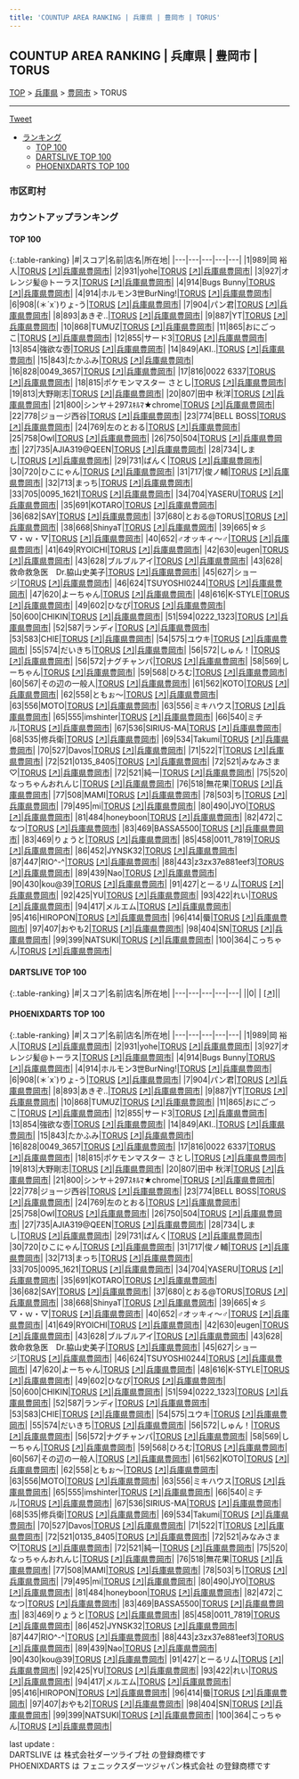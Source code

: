 ```yaml
---
title: 'COUNTUP AREA RANKING | 兵庫県 | 豊岡市 | TORUS'
---
```

## COUNTUP AREA RANKING | 兵庫県 | 豊岡市 | TORUS

[TOP](/darts/rank/) > [兵庫県](/darts/rank/兵庫県/) > [豊岡市](/darts/rank/兵庫県/豊岡市/) > TORUS

___

<a href="https://twitter.com/share?ref_src=twsrc%5Etfw" data-text="COUNTUP AREA RANKING | 兵庫県豊岡市TORUS" class="twitter-share-button" data-hashtags="DARTSLIVE,PHOENIXDARTS,darts,ダーツ" data-show-count="false">Tweet</a>

* [ランキング](#カウントアップランキング)
    * [TOP 100](#top-100)
    * [DARTSLIVE TOP 100](#dartslive-top-100)
    * [PHOENIXDARTS TOP 100](#phoenixdarts-top-100)

### 市区町村

<ul>

</ul>

### カウントアップランキング

#### TOP 100



{:.table-ranking}
|#|スコア|名前|店名|所在地|
|---|---|---|---|---|
|1|989|<span class="rank-name-pd"><span class="pro-icon-pd"></span>岡 裕人</span>|<a href="/darts/rank/shops/79213.html">TORUS</a> <a href="https://vs.phoenixdarts.com/jp/shop/shopDetailInfo/s_79213?s_seq=79213">[↗]</a>|<a href="/darts/rank/兵庫県/豊岡市">兵庫県豊岡市</a>|
|2|931|<span class="rank-name-pd">yohe</span>|<a href="/darts/rank/shops/79213.html">TORUS</a> <a href="https://vs.phoenixdarts.com/jp/shop/shopDetailInfo/s_79213?s_seq=79213">[↗]</a>|<a href="/darts/rank/兵庫県/豊岡市">兵庫県豊岡市</a>|
|3|927|<span class="rank-name-pd">オレンジ髪@トーラス</span>|<a href="/darts/rank/shops/79213.html">TORUS</a> <a href="https://vs.phoenixdarts.com/jp/shop/shopDetailInfo/s_79213?s_seq=79213">[↗]</a>|<a href="/darts/rank/兵庫県/豊岡市">兵庫県豊岡市</a>|
|4|914|<span class="rank-name-pd">Bugs Bunny</span>|<a href="/darts/rank/shops/79213.html">TORUS</a> <a href="https://vs.phoenixdarts.com/jp/shop/shopDetailInfo/s_79213?s_seq=79213">[↗]</a>|<a href="/darts/rank/兵庫県/豊岡市">兵庫県豊岡市</a>|
|4|914|<span class="rank-name-pd">ホルモン3世BurNing!</span>|<a href="/darts/rank/shops/79213.html">TORUS</a> <a href="https://vs.phoenixdarts.com/jp/shop/shopDetailInfo/s_79213?s_seq=79213">[↗]</a>|<a href="/darts/rank/兵庫県/豊岡市">兵庫県豊岡市</a>|
|6|908|<span class="rank-name-pd">(＊´x`)りょ-う</span>|<a href="/darts/rank/shops/79213.html">TORUS</a> <a href="https://vs.phoenixdarts.com/jp/shop/shopDetailInfo/s_79213?s_seq=79213">[↗]</a>|<a href="/darts/rank/兵庫県/豊岡市">兵庫県豊岡市</a>|
|7|904|<span class="rank-name-pd">パン君</span>|<a href="/darts/rank/shops/79213.html">TORUS</a> <a href="https://vs.phoenixdarts.com/jp/shop/shopDetailInfo/s_79213?s_seq=79213">[↗]</a>|<a href="/darts/rank/兵庫県/豊岡市">兵庫県豊岡市</a>|
|8|893|<span class="rank-name-pd">あきぞ..</span>|<a href="/darts/rank/shops/79213.html">TORUS</a> <a href="https://vs.phoenixdarts.com/jp/shop/shopDetailInfo/s_79213?s_seq=79213">[↗]</a>|<a href="/darts/rank/兵庫県/豊岡市">兵庫県豊岡市</a>|
|9|887|<span class="rank-name-pd">YT</span>|<a href="/darts/rank/shops/79213.html">TORUS</a> <a href="https://vs.phoenixdarts.com/jp/shop/shopDetailInfo/s_79213?s_seq=79213">[↗]</a>|<a href="/darts/rank/兵庫県/豊岡市">兵庫県豊岡市</a>|
|10|868|<span class="rank-name-pd">TUMUZ</span>|<a href="/darts/rank/shops/79213.html">TORUS</a> <a href="https://vs.phoenixdarts.com/jp/shop/shopDetailInfo/s_79213?s_seq=79213">[↗]</a>|<a href="/darts/rank/兵庫県/豊岡市">兵庫県豊岡市</a>|
|11|865|<span class="rank-name-pd">おにごっこ</span>|<a href="/darts/rank/shops/79213.html">TORUS</a> <a href="https://vs.phoenixdarts.com/jp/shop/shopDetailInfo/s_79213?s_seq=79213">[↗]</a>|<a href="/darts/rank/兵庫県/豊岡市">兵庫県豊岡市</a>|
|12|855|<span class="rank-name-pd">サード3</span>|<a href="/darts/rank/shops/79213.html">TORUS</a> <a href="https://vs.phoenixdarts.com/jp/shop/shopDetailInfo/s_79213?s_seq=79213">[↗]</a>|<a href="/darts/rank/兵庫県/豊岡市">兵庫県豊岡市</a>|
|13|854|<span class="rank-name-pd">強欲な壺</span>|<a href="/darts/rank/shops/79213.html">TORUS</a> <a href="https://vs.phoenixdarts.com/jp/shop/shopDetailInfo/s_79213?s_seq=79213">[↗]</a>|<a href="/darts/rank/兵庫県/豊岡市">兵庫県豊岡市</a>|
|14|849|<span class="rank-name-pd">AKI..</span>|<a href="/darts/rank/shops/79213.html">TORUS</a> <a href="https://vs.phoenixdarts.com/jp/shop/shopDetailInfo/s_79213?s_seq=79213">[↗]</a>|<a href="/darts/rank/兵庫県/豊岡市">兵庫県豊岡市</a>|
|15|843|<span class="rank-name-pd">たかふみ</span>|<a href="/darts/rank/shops/79213.html">TORUS</a> <a href="https://vs.phoenixdarts.com/jp/shop/shopDetailInfo/s_79213?s_seq=79213">[↗]</a>|<a href="/darts/rank/兵庫県/豊岡市">兵庫県豊岡市</a>|
|16|828|<span class="rank-name-pd">0049_3657</span>|<a href="/darts/rank/shops/79213.html">TORUS</a> <a href="https://vs.phoenixdarts.com/jp/shop/shopDetailInfo/s_79213?s_seq=79213">[↗]</a>|<a href="/darts/rank/兵庫県/豊岡市">兵庫県豊岡市</a>|
|17|816|<span class="rank-name-pd">0022 6337</span>|<a href="/darts/rank/shops/79213.html">TORUS</a> <a href="https://vs.phoenixdarts.com/jp/shop/shopDetailInfo/s_79213?s_seq=79213">[↗]</a>|<a href="/darts/rank/兵庫県/豊岡市">兵庫県豊岡市</a>|
|18|815|<span class="rank-name-pd">ポケモンマスター さとし</span>|<a href="/darts/rank/shops/79213.html">TORUS</a> <a href="https://vs.phoenixdarts.com/jp/shop/shopDetailInfo/s_79213?s_seq=79213">[↗]</a>|<a href="/darts/rank/兵庫県/豊岡市">兵庫県豊岡市</a>|
|19|813|<span class="rank-name-pd">大野剛志</span>|<a href="/darts/rank/shops/79213.html">TORUS</a> <a href="https://vs.phoenixdarts.com/jp/shop/shopDetailInfo/s_79213?s_seq=79213">[↗]</a>|<a href="/darts/rank/兵庫県/豊岡市">兵庫県豊岡市</a>|
|20|807|<span class="rank-name-pd"><span class="pro-icon-pd"></span>田中 秋洋</span>|<a href="/darts/rank/shops/79213.html">TORUS</a> <a href="https://vs.phoenixdarts.com/jp/shop/shopDetailInfo/s_79213?s_seq=79213">[↗]</a>|<a href="/darts/rank/兵庫県/豊岡市">兵庫県豊岡市</a>|
|21|800|<span class="rank-name-pd">シンヤ＋297ｽｷﾙﾏ★chrome</span>|<a href="/darts/rank/shops/79213.html">TORUS</a> <a href="https://vs.phoenixdarts.com/jp/shop/shopDetailInfo/s_79213?s_seq=79213">[↗]</a>|<a href="/darts/rank/兵庫県/豊岡市">兵庫県豊岡市</a>|
|22|778|<span class="rank-name-pd">ジョージ西谷</span>|<a href="/darts/rank/shops/79213.html">TORUS</a> <a href="https://vs.phoenixdarts.com/jp/shop/shopDetailInfo/s_79213?s_seq=79213">[↗]</a>|<a href="/darts/rank/兵庫県/豊岡市">兵庫県豊岡市</a>|
|23|774|<span class="rank-name-pd">BELL BOSS</span>|<a href="/darts/rank/shops/79213.html">TORUS</a> <a href="https://vs.phoenixdarts.com/jp/shop/shopDetailInfo/s_79213?s_seq=79213">[↗]</a>|<a href="/darts/rank/兵庫県/豊岡市">兵庫県豊岡市</a>|
|24|769|<span class="rank-name-pd">左のとおる</span>|<a href="/darts/rank/shops/79213.html">TORUS</a> <a href="https://vs.phoenixdarts.com/jp/shop/shopDetailInfo/s_79213?s_seq=79213">[↗]</a>|<a href="/darts/rank/兵庫県/豊岡市">兵庫県豊岡市</a>|
|25|758|<span class="rank-name-pd">Owl</span>|<a href="/darts/rank/shops/79213.html">TORUS</a> <a href="https://vs.phoenixdarts.com/jp/shop/shopDetailInfo/s_79213?s_seq=79213">[↗]</a>|<a href="/darts/rank/兵庫県/豊岡市">兵庫県豊岡市</a>|
|26|750|<span class="rank-name-pd">504</span>|<a href="/darts/rank/shops/79213.html">TORUS</a> <a href="https://vs.phoenixdarts.com/jp/shop/shopDetailInfo/s_79213?s_seq=79213">[↗]</a>|<a href="/darts/rank/兵庫県/豊岡市">兵庫県豊岡市</a>|
|27|735|<span class="rank-name-pd">AJIA319@QEEN</span>|<a href="/darts/rank/shops/79213.html">TORUS</a> <a href="https://vs.phoenixdarts.com/jp/shop/shopDetailInfo/s_79213?s_seq=79213">[↗]</a>|<a href="/darts/rank/兵庫県/豊岡市">兵庫県豊岡市</a>|
|28|734|<span class="rank-name-pd">しまし</span>|<a href="/darts/rank/shops/79213.html">TORUS</a> <a href="https://vs.phoenixdarts.com/jp/shop/shopDetailInfo/s_79213?s_seq=79213">[↗]</a>|<a href="/darts/rank/兵庫県/豊岡市">兵庫県豊岡市</a>|
|29|731|<span class="rank-name-pd">ばんく</span>|<a href="/darts/rank/shops/79213.html">TORUS</a> <a href="https://vs.phoenixdarts.com/jp/shop/shopDetailInfo/s_79213?s_seq=79213">[↗]</a>|<a href="/darts/rank/兵庫県/豊岡市">兵庫県豊岡市</a>|
|30|720|<span class="rank-name-pd">ひこにゃん</span>|<a href="/darts/rank/shops/79213.html">TORUS</a> <a href="https://vs.phoenixdarts.com/jp/shop/shopDetailInfo/s_79213?s_seq=79213">[↗]</a>|<a href="/darts/rank/兵庫県/豊岡市">兵庫県豊岡市</a>|
|31|717|<span class="rank-name-pd">俊ノ輔</span>|<a href="/darts/rank/shops/79213.html">TORUS</a> <a href="https://vs.phoenixdarts.com/jp/shop/shopDetailInfo/s_79213?s_seq=79213">[↗]</a>|<a href="/darts/rank/兵庫県/豊岡市">兵庫県豊岡市</a>|
|32|713|<span class="rank-name-pd">まっち</span>|<a href="/darts/rank/shops/79213.html">TORUS</a> <a href="https://vs.phoenixdarts.com/jp/shop/shopDetailInfo/s_79213?s_seq=79213">[↗]</a>|<a href="/darts/rank/兵庫県/豊岡市">兵庫県豊岡市</a>|
|33|705|<span class="rank-name-pd">0095_1621</span>|<a href="/darts/rank/shops/79213.html">TORUS</a> <a href="https://vs.phoenixdarts.com/jp/shop/shopDetailInfo/s_79213?s_seq=79213">[↗]</a>|<a href="/darts/rank/兵庫県/豊岡市">兵庫県豊岡市</a>|
|34|704|<span class="rank-name-pd">YASERU</span>|<a href="/darts/rank/shops/79213.html">TORUS</a> <a href="https://vs.phoenixdarts.com/jp/shop/shopDetailInfo/s_79213?s_seq=79213">[↗]</a>|<a href="/darts/rank/兵庫県/豊岡市">兵庫県豊岡市</a>|
|35|691|<span class="rank-name-pd">KOTARO</span>|<a href="/darts/rank/shops/79213.html">TORUS</a> <a href="https://vs.phoenixdarts.com/jp/shop/shopDetailInfo/s_79213?s_seq=79213">[↗]</a>|<a href="/darts/rank/兵庫県/豊岡市">兵庫県豊岡市</a>|
|36|682|<span class="rank-name-pd">SAY</span>|<a href="/darts/rank/shops/79213.html">TORUS</a> <a href="https://vs.phoenixdarts.com/jp/shop/shopDetailInfo/s_79213?s_seq=79213">[↗]</a>|<a href="/darts/rank/兵庫県/豊岡市">兵庫県豊岡市</a>|
|37|680|<span class="rank-name-pd">とおる@TORUS</span>|<a href="/darts/rank/shops/79213.html">TORUS</a> <a href="https://vs.phoenixdarts.com/jp/shop/shopDetailInfo/s_79213?s_seq=79213">[↗]</a>|<a href="/darts/rank/兵庫県/豊岡市">兵庫県豊岡市</a>|
|38|668|<span class="rank-name-pd">ShinyaT</span>|<a href="/darts/rank/shops/79213.html">TORUS</a> <a href="https://vs.phoenixdarts.com/jp/shop/shopDetailInfo/s_79213?s_seq=79213">[↗]</a>|<a href="/darts/rank/兵庫県/豊岡市">兵庫県豊岡市</a>|
|39|665|<span class="rank-name-pd">☆彡　▽・ｗ・▽</span>|<a href="/darts/rank/shops/79213.html">TORUS</a> <a href="https://vs.phoenixdarts.com/jp/shop/shopDetailInfo/s_79213?s_seq=79213">[↗]</a>|<a href="/darts/rank/兵庫県/豊岡市">兵庫県豊岡市</a>|
|40|652|<span class="rank-name-pd">♂オッキィ～♂</span>|<a href="/darts/rank/shops/79213.html">TORUS</a> <a href="https://vs.phoenixdarts.com/jp/shop/shopDetailInfo/s_79213?s_seq=79213">[↗]</a>|<a href="/darts/rank/兵庫県/豊岡市">兵庫県豊岡市</a>|
|41|649|<span class="rank-name-pd">RYOICHI</span>|<a href="/darts/rank/shops/79213.html">TORUS</a> <a href="https://vs.phoenixdarts.com/jp/shop/shopDetailInfo/s_79213?s_seq=79213">[↗]</a>|<a href="/darts/rank/兵庫県/豊岡市">兵庫県豊岡市</a>|
|42|630|<span class="rank-name-pd">eugen</span>|<a href="/darts/rank/shops/79213.html">TORUS</a> <a href="https://vs.phoenixdarts.com/jp/shop/shopDetailInfo/s_79213?s_seq=79213">[↗]</a>|<a href="/darts/rank/兵庫県/豊岡市">兵庫県豊岡市</a>|
|43|628|<span class="rank-name-pd">ブルブルアイ</span>|<a href="/darts/rank/shops/79213.html">TORUS</a> <a href="https://vs.phoenixdarts.com/jp/shop/shopDetailInfo/s_79213?s_seq=79213">[↗]</a>|<a href="/darts/rank/兵庫県/豊岡市">兵庫県豊岡市</a>|
|43|628|<span class="rank-name-pd">救命救急医　Dr.脇山史美子</span>|<a href="/darts/rank/shops/79213.html">TORUS</a> <a href="https://vs.phoenixdarts.com/jp/shop/shopDetailInfo/s_79213?s_seq=79213">[↗]</a>|<a href="/darts/rank/兵庫県/豊岡市">兵庫県豊岡市</a>|
|45|627|<span class="rank-name-pd">ショージ</span>|<a href="/darts/rank/shops/79213.html">TORUS</a> <a href="https://vs.phoenixdarts.com/jp/shop/shopDetailInfo/s_79213?s_seq=79213">[↗]</a>|<a href="/darts/rank/兵庫県/豊岡市">兵庫県豊岡市</a>|
|46|624|<span class="rank-name-pd">TSUYOSHI0244</span>|<a href="/darts/rank/shops/79213.html">TORUS</a> <a href="https://vs.phoenixdarts.com/jp/shop/shopDetailInfo/s_79213?s_seq=79213">[↗]</a>|<a href="/darts/rank/兵庫県/豊岡市">兵庫県豊岡市</a>|
|47|620|<span class="rank-name-pd">よーちゃん</span>|<a href="/darts/rank/shops/79213.html">TORUS</a> <a href="https://vs.phoenixdarts.com/jp/shop/shopDetailInfo/s_79213?s_seq=79213">[↗]</a>|<a href="/darts/rank/兵庫県/豊岡市">兵庫県豊岡市</a>|
|48|616|<span class="rank-name-pd">K-STYLE</span>|<a href="/darts/rank/shops/79213.html">TORUS</a> <a href="https://vs.phoenixdarts.com/jp/shop/shopDetailInfo/s_79213?s_seq=79213">[↗]</a>|<a href="/darts/rank/兵庫県/豊岡市">兵庫県豊岡市</a>|
|49|602|<span class="rank-name-pd">ひなぴ</span>|<a href="/darts/rank/shops/79213.html">TORUS</a> <a href="https://vs.phoenixdarts.com/jp/shop/shopDetailInfo/s_79213?s_seq=79213">[↗]</a>|<a href="/darts/rank/兵庫県/豊岡市">兵庫県豊岡市</a>|
|50|600|<span class="rank-name-pd">CHIKIN</span>|<a href="/darts/rank/shops/79213.html">TORUS</a> <a href="https://vs.phoenixdarts.com/jp/shop/shopDetailInfo/s_79213?s_seq=79213">[↗]</a>|<a href="/darts/rank/兵庫県/豊岡市">兵庫県豊岡市</a>|
|51|594|<span class="rank-name-pd">0222_1323</span>|<a href="/darts/rank/shops/79213.html">TORUS</a> <a href="https://vs.phoenixdarts.com/jp/shop/shopDetailInfo/s_79213?s_seq=79213">[↗]</a>|<a href="/darts/rank/兵庫県/豊岡市">兵庫県豊岡市</a>|
|52|587|<span class="rank-name-pd">ランディ</span>|<a href="/darts/rank/shops/79213.html">TORUS</a> <a href="https://vs.phoenixdarts.com/jp/shop/shopDetailInfo/s_79213?s_seq=79213">[↗]</a>|<a href="/darts/rank/兵庫県/豊岡市">兵庫県豊岡市</a>|
|53|583|<span class="rank-name-pd">CHIE</span>|<a href="/darts/rank/shops/79213.html">TORUS</a> <a href="https://vs.phoenixdarts.com/jp/shop/shopDetailInfo/s_79213?s_seq=79213">[↗]</a>|<a href="/darts/rank/兵庫県/豊岡市">兵庫県豊岡市</a>|
|54|575|<span class="rank-name-pd">ユウキ</span>|<a href="/darts/rank/shops/79213.html">TORUS</a> <a href="https://vs.phoenixdarts.com/jp/shop/shopDetailInfo/s_79213?s_seq=79213">[↗]</a>|<a href="/darts/rank/兵庫県/豊岡市">兵庫県豊岡市</a>|
|55|574|<span class="rank-name-pd">だいきち</span>|<a href="/darts/rank/shops/79213.html">TORUS</a> <a href="https://vs.phoenixdarts.com/jp/shop/shopDetailInfo/s_79213?s_seq=79213">[↗]</a>|<a href="/darts/rank/兵庫県/豊岡市">兵庫県豊岡市</a>|
|56|572|<span class="rank-name-pd">しゅん！</span>|<a href="/darts/rank/shops/79213.html">TORUS</a> <a href="https://vs.phoenixdarts.com/jp/shop/shopDetailInfo/s_79213?s_seq=79213">[↗]</a>|<a href="/darts/rank/兵庫県/豊岡市">兵庫県豊岡市</a>|
|56|572|<span class="rank-name-pd">ナグチャンパ</span>|<a href="/darts/rank/shops/79213.html">TORUS</a> <a href="https://vs.phoenixdarts.com/jp/shop/shopDetailInfo/s_79213?s_seq=79213">[↗]</a>|<a href="/darts/rank/兵庫県/豊岡市">兵庫県豊岡市</a>|
|58|569|<span class="rank-name-pd">しーちゃん</span>|<a href="/darts/rank/shops/79213.html">TORUS</a> <a href="https://vs.phoenixdarts.com/jp/shop/shopDetailInfo/s_79213?s_seq=79213">[↗]</a>|<a href="/darts/rank/兵庫県/豊岡市">兵庫県豊岡市</a>|
|59|568|<span class="rank-name-pd">ひろむ</span>|<a href="/darts/rank/shops/79213.html">TORUS</a> <a href="https://vs.phoenixdarts.com/jp/shop/shopDetailInfo/s_79213?s_seq=79213">[↗]</a>|<a href="/darts/rank/兵庫県/豊岡市">兵庫県豊岡市</a>|
|60|567|<span class="rank-name-pd">その辺の一般人</span>|<a href="/darts/rank/shops/79213.html">TORUS</a> <a href="https://vs.phoenixdarts.com/jp/shop/shopDetailInfo/s_79213?s_seq=79213">[↗]</a>|<a href="/darts/rank/兵庫県/豊岡市">兵庫県豊岡市</a>|
|61|562|<span class="rank-name-pd">KOTO</span>|<a href="/darts/rank/shops/79213.html">TORUS</a> <a href="https://vs.phoenixdarts.com/jp/shop/shopDetailInfo/s_79213?s_seq=79213">[↗]</a>|<a href="/darts/rank/兵庫県/豊岡市">兵庫県豊岡市</a>|
|62|558|<span class="rank-name-pd">ともぉ～</span>|<a href="/darts/rank/shops/79213.html">TORUS</a> <a href="https://vs.phoenixdarts.com/jp/shop/shopDetailInfo/s_79213?s_seq=79213">[↗]</a>|<a href="/darts/rank/兵庫県/豊岡市">兵庫県豊岡市</a>|
|63|556|<span class="rank-name-pd">MOTO</span>|<a href="/darts/rank/shops/79213.html">TORUS</a> <a href="https://vs.phoenixdarts.com/jp/shop/shopDetailInfo/s_79213?s_seq=79213">[↗]</a>|<a href="/darts/rank/兵庫県/豊岡市">兵庫県豊岡市</a>|
|63|556|<span class="rank-name-pd">ミキハウス</span>|<a href="/darts/rank/shops/79213.html">TORUS</a> <a href="https://vs.phoenixdarts.com/jp/shop/shopDetailInfo/s_79213?s_seq=79213">[↗]</a>|<a href="/darts/rank/兵庫県/豊岡市">兵庫県豊岡市</a>|
|65|555|<span class="rank-name-pd">imshinter</span>|<a href="/darts/rank/shops/79213.html">TORUS</a> <a href="https://vs.phoenixdarts.com/jp/shop/shopDetailInfo/s_79213?s_seq=79213">[↗]</a>|<a href="/darts/rank/兵庫県/豊岡市">兵庫県豊岡市</a>|
|66|540|<span class="rank-name-pd">ミチル</span>|<a href="/darts/rank/shops/79213.html">TORUS</a> <a href="https://vs.phoenixdarts.com/jp/shop/shopDetailInfo/s_79213?s_seq=79213">[↗]</a>|<a href="/darts/rank/兵庫県/豊岡市">兵庫県豊岡市</a>|
|67|536|<span class="rank-name-pd">SIRIUS-MA</span>|<a href="/darts/rank/shops/79213.html">TORUS</a> <a href="https://vs.phoenixdarts.com/jp/shop/shopDetailInfo/s_79213?s_seq=79213">[↗]</a>|<a href="/darts/rank/兵庫県/豊岡市">兵庫県豊岡市</a>|
|68|535|<span class="rank-name-pd">修兵衛</span>|<a href="/darts/rank/shops/79213.html">TORUS</a> <a href="https://vs.phoenixdarts.com/jp/shop/shopDetailInfo/s_79213?s_seq=79213">[↗]</a>|<a href="/darts/rank/兵庫県/豊岡市">兵庫県豊岡市</a>|
|69|534|<span class="rank-name-pd">Takumi</span>|<a href="/darts/rank/shops/79213.html">TORUS</a> <a href="https://vs.phoenixdarts.com/jp/shop/shopDetailInfo/s_79213?s_seq=79213">[↗]</a>|<a href="/darts/rank/兵庫県/豊岡市">兵庫県豊岡市</a>|
|70|527|<span class="rank-name-pd">Davos</span>|<a href="/darts/rank/shops/79213.html">TORUS</a> <a href="https://vs.phoenixdarts.com/jp/shop/shopDetailInfo/s_79213?s_seq=79213">[↗]</a>|<a href="/darts/rank/兵庫県/豊岡市">兵庫県豊岡市</a>|
|71|522|<span class="rank-name-pd">T</span>|<a href="/darts/rank/shops/79213.html">TORUS</a> <a href="https://vs.phoenixdarts.com/jp/shop/shopDetailInfo/s_79213?s_seq=79213">[↗]</a>|<a href="/darts/rank/兵庫県/豊岡市">兵庫県豊岡市</a>|
|72|521|<span class="rank-name-pd">0135_8405</span>|<a href="/darts/rank/shops/79213.html">TORUS</a> <a href="https://vs.phoenixdarts.com/jp/shop/shopDetailInfo/s_79213?s_seq=79213">[↗]</a>|<a href="/darts/rank/兵庫県/豊岡市">兵庫県豊岡市</a>|
|72|521|<span class="rank-name-pd">みなみさま♡</span>|<a href="/darts/rank/shops/79213.html">TORUS</a> <a href="https://vs.phoenixdarts.com/jp/shop/shopDetailInfo/s_79213?s_seq=79213">[↗]</a>|<a href="/darts/rank/兵庫県/豊岡市">兵庫県豊岡市</a>|
|72|521|<span class="rank-name-pd">純一</span>|<a href="/darts/rank/shops/79213.html">TORUS</a> <a href="https://vs.phoenixdarts.com/jp/shop/shopDetailInfo/s_79213?s_seq=79213">[↗]</a>|<a href="/darts/rank/兵庫県/豊岡市">兵庫県豊岡市</a>|
|75|520|<span class="rank-name-pd">なっちゃんおれんじ</span>|<a href="/darts/rank/shops/79213.html">TORUS</a> <a href="https://vs.phoenixdarts.com/jp/shop/shopDetailInfo/s_79213?s_seq=79213">[↗]</a>|<a href="/darts/rank/兵庫県/豊岡市">兵庫県豊岡市</a>|
|76|518|<span class="rank-name-pd">無花果</span>|<a href="/darts/rank/shops/79213.html">TORUS</a> <a href="https://vs.phoenixdarts.com/jp/shop/shopDetailInfo/s_79213?s_seq=79213">[↗]</a>|<a href="/darts/rank/兵庫県/豊岡市">兵庫県豊岡市</a>|
|77|508|<span class="rank-name-pd">MAMI</span>|<a href="/darts/rank/shops/79213.html">TORUS</a> <a href="https://vs.phoenixdarts.com/jp/shop/shopDetailInfo/s_79213?s_seq=79213">[↗]</a>|<a href="/darts/rank/兵庫県/豊岡市">兵庫県豊岡市</a>|
|78|503|<span class="rank-name-pd">ち</span>|<a href="/darts/rank/shops/79213.html">TORUS</a> <a href="https://vs.phoenixdarts.com/jp/shop/shopDetailInfo/s_79213?s_seq=79213">[↗]</a>|<a href="/darts/rank/兵庫県/豊岡市">兵庫県豊岡市</a>|
|79|495|<span class="rank-name-pd">mi</span>|<a href="/darts/rank/shops/79213.html">TORUS</a> <a href="https://vs.phoenixdarts.com/jp/shop/shopDetailInfo/s_79213?s_seq=79213">[↗]</a>|<a href="/darts/rank/兵庫県/豊岡市">兵庫県豊岡市</a>|
|80|490|<span class="rank-name-pd">JYO</span>|<a href="/darts/rank/shops/79213.html">TORUS</a> <a href="https://vs.phoenixdarts.com/jp/shop/shopDetailInfo/s_79213?s_seq=79213">[↗]</a>|<a href="/darts/rank/兵庫県/豊岡市">兵庫県豊岡市</a>|
|81|484|<span class="rank-name-pd">honeyboon</span>|<a href="/darts/rank/shops/79213.html">TORUS</a> <a href="https://vs.phoenixdarts.com/jp/shop/shopDetailInfo/s_79213?s_seq=79213">[↗]</a>|<a href="/darts/rank/兵庫県/豊岡市">兵庫県豊岡市</a>|
|82|472|<span class="rank-name-pd">こなつ</span>|<a href="/darts/rank/shops/79213.html">TORUS</a> <a href="https://vs.phoenixdarts.com/jp/shop/shopDetailInfo/s_79213?s_seq=79213">[↗]</a>|<a href="/darts/rank/兵庫県/豊岡市">兵庫県豊岡市</a>|
|83|469|<span class="rank-name-pd">BASSA5500</span>|<a href="/darts/rank/shops/79213.html">TORUS</a> <a href="https://vs.phoenixdarts.com/jp/shop/shopDetailInfo/s_79213?s_seq=79213">[↗]</a>|<a href="/darts/rank/兵庫県/豊岡市">兵庫県豊岡市</a>|
|83|469|<span class="rank-name-pd">りょうと</span>|<a href="/darts/rank/shops/79213.html">TORUS</a> <a href="https://vs.phoenixdarts.com/jp/shop/shopDetailInfo/s_79213?s_seq=79213">[↗]</a>|<a href="/darts/rank/兵庫県/豊岡市">兵庫県豊岡市</a>|
|85|458|<span class="rank-name-pd">0011_7819</span>|<a href="/darts/rank/shops/79213.html">TORUS</a> <a href="https://vs.phoenixdarts.com/jp/shop/shopDetailInfo/s_79213?s_seq=79213">[↗]</a>|<a href="/darts/rank/兵庫県/豊岡市">兵庫県豊岡市</a>|
|86|452|<span class="rank-name-pd">JYNSK32</span>|<a href="/darts/rank/shops/79213.html">TORUS</a> <a href="https://vs.phoenixdarts.com/jp/shop/shopDetailInfo/s_79213?s_seq=79213">[↗]</a>|<a href="/darts/rank/兵庫県/豊岡市">兵庫県豊岡市</a>|
|87|447|<span class="rank-name-pd">RIO^-^</span>|<a href="/darts/rank/shops/79213.html">TORUS</a> <a href="https://vs.phoenixdarts.com/jp/shop/shopDetailInfo/s_79213?s_seq=79213">[↗]</a>|<a href="/darts/rank/兵庫県/豊岡市">兵庫県豊岡市</a>|
|88|443|<span class="rank-name-pd">z3zx37e881eef3</span>|<a href="/darts/rank/shops/79213.html">TORUS</a> <a href="https://vs.phoenixdarts.com/jp/shop/shopDetailInfo/s_79213?s_seq=79213">[↗]</a>|<a href="/darts/rank/兵庫県/豊岡市">兵庫県豊岡市</a>|
|89|439|<span class="rank-name-pd">Nao</span>|<a href="/darts/rank/shops/79213.html">TORUS</a> <a href="https://vs.phoenixdarts.com/jp/shop/shopDetailInfo/s_79213?s_seq=79213">[↗]</a>|<a href="/darts/rank/兵庫県/豊岡市">兵庫県豊岡市</a>|
|90|430|<span class="rank-name-pd">kou@39</span>|<a href="/darts/rank/shops/79213.html">TORUS</a> <a href="https://vs.phoenixdarts.com/jp/shop/shopDetailInfo/s_79213?s_seq=79213">[↗]</a>|<a href="/darts/rank/兵庫県/豊岡市">兵庫県豊岡市</a>|
|91|427|<span class="rank-name-pd">とーるリム</span>|<a href="/darts/rank/shops/79213.html">TORUS</a> <a href="https://vs.phoenixdarts.com/jp/shop/shopDetailInfo/s_79213?s_seq=79213">[↗]</a>|<a href="/darts/rank/兵庫県/豊岡市">兵庫県豊岡市</a>|
|92|425|<span class="rank-name-pd">YU</span>|<a href="/darts/rank/shops/79213.html">TORUS</a> <a href="https://vs.phoenixdarts.com/jp/shop/shopDetailInfo/s_79213?s_seq=79213">[↗]</a>|<a href="/darts/rank/兵庫県/豊岡市">兵庫県豊岡市</a>|
|93|422|<span class="rank-name-pd">れい</span>|<a href="/darts/rank/shops/79213.html">TORUS</a> <a href="https://vs.phoenixdarts.com/jp/shop/shopDetailInfo/s_79213?s_seq=79213">[↗]</a>|<a href="/darts/rank/兵庫県/豊岡市">兵庫県豊岡市</a>|
|94|417|<span class="rank-name-pd">メルエム</span>|<a href="/darts/rank/shops/79213.html">TORUS</a> <a href="https://vs.phoenixdarts.com/jp/shop/shopDetailInfo/s_79213?s_seq=79213">[↗]</a>|<a href="/darts/rank/兵庫県/豊岡市">兵庫県豊岡市</a>|
|95|416|<span class="rank-name-pd">HIROPON</span>|<a href="/darts/rank/shops/79213.html">TORUS</a> <a href="https://vs.phoenixdarts.com/jp/shop/shopDetailInfo/s_79213?s_seq=79213">[↗]</a>|<a href="/darts/rank/兵庫県/豊岡市">兵庫県豊岡市</a>|
|96|414|<span class="rank-name-pd">蜃</span>|<a href="/darts/rank/shops/79213.html">TORUS</a> <a href="https://vs.phoenixdarts.com/jp/shop/shopDetailInfo/s_79213?s_seq=79213">[↗]</a>|<a href="/darts/rank/兵庫県/豊岡市">兵庫県豊岡市</a>|
|97|407|<span class="rank-name-pd">おやも2</span>|<a href="/darts/rank/shops/79213.html">TORUS</a> <a href="https://vs.phoenixdarts.com/jp/shop/shopDetailInfo/s_79213?s_seq=79213">[↗]</a>|<a href="/darts/rank/兵庫県/豊岡市">兵庫県豊岡市</a>|
|98|404|<span class="rank-name-pd">SN</span>|<a href="/darts/rank/shops/79213.html">TORUS</a> <a href="https://vs.phoenixdarts.com/jp/shop/shopDetailInfo/s_79213?s_seq=79213">[↗]</a>|<a href="/darts/rank/兵庫県/豊岡市">兵庫県豊岡市</a>|
|99|399|<span class="rank-name-pd">NATSUKI</span>|<a href="/darts/rank/shops/79213.html">TORUS</a> <a href="https://vs.phoenixdarts.com/jp/shop/shopDetailInfo/s_79213?s_seq=79213">[↗]</a>|<a href="/darts/rank/兵庫県/豊岡市">兵庫県豊岡市</a>|
|100|364|<span class="rank-name-pd">こっちゃん</span>|<a href="/darts/rank/shops/79213.html">TORUS</a> <a href="https://vs.phoenixdarts.com/jp/shop/shopDetailInfo/s_79213?s_seq=79213">[↗]</a>|<a href="/darts/rank/兵庫県/豊岡市">兵庫県豊岡市</a>|


#### DARTSLIVE TOP 100



{:.table-ranking}
|#|スコア|名前|店名|所在地|
|---|---|---|---|---|
||0|<span class="rank-name-dl"> </span>|<a href="/darts/rank/shops/.html"></a> <a href="">[↗]</a>|<a href="/darts/rank//"></a>|


#### PHOENIXDARTS TOP 100



{:.table-ranking}
|#|スコア|名前|店名|所在地|
|---|---|---|---|---|
|1|989|<span class="rank-name-pd"><span class="pro-icon-pd"></span>岡 裕人</span>|<a href="/darts/rank/shops/79213.html">TORUS</a> <a href="https://vs.phoenixdarts.com/jp/shop/shopDetailInfo/s_79213?s_seq=79213">[↗]</a>|<a href="/darts/rank/兵庫県/豊岡市">兵庫県豊岡市</a>|
|2|931|<span class="rank-name-pd">yohe</span>|<a href="/darts/rank/shops/79213.html">TORUS</a> <a href="https://vs.phoenixdarts.com/jp/shop/shopDetailInfo/s_79213?s_seq=79213">[↗]</a>|<a href="/darts/rank/兵庫県/豊岡市">兵庫県豊岡市</a>|
|3|927|<span class="rank-name-pd">オレンジ髪@トーラス</span>|<a href="/darts/rank/shops/79213.html">TORUS</a> <a href="https://vs.phoenixdarts.com/jp/shop/shopDetailInfo/s_79213?s_seq=79213">[↗]</a>|<a href="/darts/rank/兵庫県/豊岡市">兵庫県豊岡市</a>|
|4|914|<span class="rank-name-pd">Bugs Bunny</span>|<a href="/darts/rank/shops/79213.html">TORUS</a> <a href="https://vs.phoenixdarts.com/jp/shop/shopDetailInfo/s_79213?s_seq=79213">[↗]</a>|<a href="/darts/rank/兵庫県/豊岡市">兵庫県豊岡市</a>|
|4|914|<span class="rank-name-pd">ホルモン3世BurNing!</span>|<a href="/darts/rank/shops/79213.html">TORUS</a> <a href="https://vs.phoenixdarts.com/jp/shop/shopDetailInfo/s_79213?s_seq=79213">[↗]</a>|<a href="/darts/rank/兵庫県/豊岡市">兵庫県豊岡市</a>|
|6|908|<span class="rank-name-pd">(＊´x`)りょ-う</span>|<a href="/darts/rank/shops/79213.html">TORUS</a> <a href="https://vs.phoenixdarts.com/jp/shop/shopDetailInfo/s_79213?s_seq=79213">[↗]</a>|<a href="/darts/rank/兵庫県/豊岡市">兵庫県豊岡市</a>|
|7|904|<span class="rank-name-pd">パン君</span>|<a href="/darts/rank/shops/79213.html">TORUS</a> <a href="https://vs.phoenixdarts.com/jp/shop/shopDetailInfo/s_79213?s_seq=79213">[↗]</a>|<a href="/darts/rank/兵庫県/豊岡市">兵庫県豊岡市</a>|
|8|893|<span class="rank-name-pd">あきぞ..</span>|<a href="/darts/rank/shops/79213.html">TORUS</a> <a href="https://vs.phoenixdarts.com/jp/shop/shopDetailInfo/s_79213?s_seq=79213">[↗]</a>|<a href="/darts/rank/兵庫県/豊岡市">兵庫県豊岡市</a>|
|9|887|<span class="rank-name-pd">YT</span>|<a href="/darts/rank/shops/79213.html">TORUS</a> <a href="https://vs.phoenixdarts.com/jp/shop/shopDetailInfo/s_79213?s_seq=79213">[↗]</a>|<a href="/darts/rank/兵庫県/豊岡市">兵庫県豊岡市</a>|
|10|868|<span class="rank-name-pd">TUMUZ</span>|<a href="/darts/rank/shops/79213.html">TORUS</a> <a href="https://vs.phoenixdarts.com/jp/shop/shopDetailInfo/s_79213?s_seq=79213">[↗]</a>|<a href="/darts/rank/兵庫県/豊岡市">兵庫県豊岡市</a>|
|11|865|<span class="rank-name-pd">おにごっこ</span>|<a href="/darts/rank/shops/79213.html">TORUS</a> <a href="https://vs.phoenixdarts.com/jp/shop/shopDetailInfo/s_79213?s_seq=79213">[↗]</a>|<a href="/darts/rank/兵庫県/豊岡市">兵庫県豊岡市</a>|
|12|855|<span class="rank-name-pd">サード3</span>|<a href="/darts/rank/shops/79213.html">TORUS</a> <a href="https://vs.phoenixdarts.com/jp/shop/shopDetailInfo/s_79213?s_seq=79213">[↗]</a>|<a href="/darts/rank/兵庫県/豊岡市">兵庫県豊岡市</a>|
|13|854|<span class="rank-name-pd">強欲な壺</span>|<a href="/darts/rank/shops/79213.html">TORUS</a> <a href="https://vs.phoenixdarts.com/jp/shop/shopDetailInfo/s_79213?s_seq=79213">[↗]</a>|<a href="/darts/rank/兵庫県/豊岡市">兵庫県豊岡市</a>|
|14|849|<span class="rank-name-pd">AKI..</span>|<a href="/darts/rank/shops/79213.html">TORUS</a> <a href="https://vs.phoenixdarts.com/jp/shop/shopDetailInfo/s_79213?s_seq=79213">[↗]</a>|<a href="/darts/rank/兵庫県/豊岡市">兵庫県豊岡市</a>|
|15|843|<span class="rank-name-pd">たかふみ</span>|<a href="/darts/rank/shops/79213.html">TORUS</a> <a href="https://vs.phoenixdarts.com/jp/shop/shopDetailInfo/s_79213?s_seq=79213">[↗]</a>|<a href="/darts/rank/兵庫県/豊岡市">兵庫県豊岡市</a>|
|16|828|<span class="rank-name-pd">0049_3657</span>|<a href="/darts/rank/shops/79213.html">TORUS</a> <a href="https://vs.phoenixdarts.com/jp/shop/shopDetailInfo/s_79213?s_seq=79213">[↗]</a>|<a href="/darts/rank/兵庫県/豊岡市">兵庫県豊岡市</a>|
|17|816|<span class="rank-name-pd">0022 6337</span>|<a href="/darts/rank/shops/79213.html">TORUS</a> <a href="https://vs.phoenixdarts.com/jp/shop/shopDetailInfo/s_79213?s_seq=79213">[↗]</a>|<a href="/darts/rank/兵庫県/豊岡市">兵庫県豊岡市</a>|
|18|815|<span class="rank-name-pd">ポケモンマスター さとし</span>|<a href="/darts/rank/shops/79213.html">TORUS</a> <a href="https://vs.phoenixdarts.com/jp/shop/shopDetailInfo/s_79213?s_seq=79213">[↗]</a>|<a href="/darts/rank/兵庫県/豊岡市">兵庫県豊岡市</a>|
|19|813|<span class="rank-name-pd">大野剛志</span>|<a href="/darts/rank/shops/79213.html">TORUS</a> <a href="https://vs.phoenixdarts.com/jp/shop/shopDetailInfo/s_79213?s_seq=79213">[↗]</a>|<a href="/darts/rank/兵庫県/豊岡市">兵庫県豊岡市</a>|
|20|807|<span class="rank-name-pd"><span class="pro-icon-pd"></span>田中 秋洋</span>|<a href="/darts/rank/shops/79213.html">TORUS</a> <a href="https://vs.phoenixdarts.com/jp/shop/shopDetailInfo/s_79213?s_seq=79213">[↗]</a>|<a href="/darts/rank/兵庫県/豊岡市">兵庫県豊岡市</a>|
|21|800|<span class="rank-name-pd">シンヤ＋297ｽｷﾙﾏ★chrome</span>|<a href="/darts/rank/shops/79213.html">TORUS</a> <a href="https://vs.phoenixdarts.com/jp/shop/shopDetailInfo/s_79213?s_seq=79213">[↗]</a>|<a href="/darts/rank/兵庫県/豊岡市">兵庫県豊岡市</a>|
|22|778|<span class="rank-name-pd">ジョージ西谷</span>|<a href="/darts/rank/shops/79213.html">TORUS</a> <a href="https://vs.phoenixdarts.com/jp/shop/shopDetailInfo/s_79213?s_seq=79213">[↗]</a>|<a href="/darts/rank/兵庫県/豊岡市">兵庫県豊岡市</a>|
|23|774|<span class="rank-name-pd">BELL BOSS</span>|<a href="/darts/rank/shops/79213.html">TORUS</a> <a href="https://vs.phoenixdarts.com/jp/shop/shopDetailInfo/s_79213?s_seq=79213">[↗]</a>|<a href="/darts/rank/兵庫県/豊岡市">兵庫県豊岡市</a>|
|24|769|<span class="rank-name-pd">左のとおる</span>|<a href="/darts/rank/shops/79213.html">TORUS</a> <a href="https://vs.phoenixdarts.com/jp/shop/shopDetailInfo/s_79213?s_seq=79213">[↗]</a>|<a href="/darts/rank/兵庫県/豊岡市">兵庫県豊岡市</a>|
|25|758|<span class="rank-name-pd">Owl</span>|<a href="/darts/rank/shops/79213.html">TORUS</a> <a href="https://vs.phoenixdarts.com/jp/shop/shopDetailInfo/s_79213?s_seq=79213">[↗]</a>|<a href="/darts/rank/兵庫県/豊岡市">兵庫県豊岡市</a>|
|26|750|<span class="rank-name-pd">504</span>|<a href="/darts/rank/shops/79213.html">TORUS</a> <a href="https://vs.phoenixdarts.com/jp/shop/shopDetailInfo/s_79213?s_seq=79213">[↗]</a>|<a href="/darts/rank/兵庫県/豊岡市">兵庫県豊岡市</a>|
|27|735|<span class="rank-name-pd">AJIA319@QEEN</span>|<a href="/darts/rank/shops/79213.html">TORUS</a> <a href="https://vs.phoenixdarts.com/jp/shop/shopDetailInfo/s_79213?s_seq=79213">[↗]</a>|<a href="/darts/rank/兵庫県/豊岡市">兵庫県豊岡市</a>|
|28|734|<span class="rank-name-pd">しまし</span>|<a href="/darts/rank/shops/79213.html">TORUS</a> <a href="https://vs.phoenixdarts.com/jp/shop/shopDetailInfo/s_79213?s_seq=79213">[↗]</a>|<a href="/darts/rank/兵庫県/豊岡市">兵庫県豊岡市</a>|
|29|731|<span class="rank-name-pd">ばんく</span>|<a href="/darts/rank/shops/79213.html">TORUS</a> <a href="https://vs.phoenixdarts.com/jp/shop/shopDetailInfo/s_79213?s_seq=79213">[↗]</a>|<a href="/darts/rank/兵庫県/豊岡市">兵庫県豊岡市</a>|
|30|720|<span class="rank-name-pd">ひこにゃん</span>|<a href="/darts/rank/shops/79213.html">TORUS</a> <a href="https://vs.phoenixdarts.com/jp/shop/shopDetailInfo/s_79213?s_seq=79213">[↗]</a>|<a href="/darts/rank/兵庫県/豊岡市">兵庫県豊岡市</a>|
|31|717|<span class="rank-name-pd">俊ノ輔</span>|<a href="/darts/rank/shops/79213.html">TORUS</a> <a href="https://vs.phoenixdarts.com/jp/shop/shopDetailInfo/s_79213?s_seq=79213">[↗]</a>|<a href="/darts/rank/兵庫県/豊岡市">兵庫県豊岡市</a>|
|32|713|<span class="rank-name-pd">まっち</span>|<a href="/darts/rank/shops/79213.html">TORUS</a> <a href="https://vs.phoenixdarts.com/jp/shop/shopDetailInfo/s_79213?s_seq=79213">[↗]</a>|<a href="/darts/rank/兵庫県/豊岡市">兵庫県豊岡市</a>|
|33|705|<span class="rank-name-pd">0095_1621</span>|<a href="/darts/rank/shops/79213.html">TORUS</a> <a href="https://vs.phoenixdarts.com/jp/shop/shopDetailInfo/s_79213?s_seq=79213">[↗]</a>|<a href="/darts/rank/兵庫県/豊岡市">兵庫県豊岡市</a>|
|34|704|<span class="rank-name-pd">YASERU</span>|<a href="/darts/rank/shops/79213.html">TORUS</a> <a href="https://vs.phoenixdarts.com/jp/shop/shopDetailInfo/s_79213?s_seq=79213">[↗]</a>|<a href="/darts/rank/兵庫県/豊岡市">兵庫県豊岡市</a>|
|35|691|<span class="rank-name-pd">KOTARO</span>|<a href="/darts/rank/shops/79213.html">TORUS</a> <a href="https://vs.phoenixdarts.com/jp/shop/shopDetailInfo/s_79213?s_seq=79213">[↗]</a>|<a href="/darts/rank/兵庫県/豊岡市">兵庫県豊岡市</a>|
|36|682|<span class="rank-name-pd">SAY</span>|<a href="/darts/rank/shops/79213.html">TORUS</a> <a href="https://vs.phoenixdarts.com/jp/shop/shopDetailInfo/s_79213?s_seq=79213">[↗]</a>|<a href="/darts/rank/兵庫県/豊岡市">兵庫県豊岡市</a>|
|37|680|<span class="rank-name-pd">とおる@TORUS</span>|<a href="/darts/rank/shops/79213.html">TORUS</a> <a href="https://vs.phoenixdarts.com/jp/shop/shopDetailInfo/s_79213?s_seq=79213">[↗]</a>|<a href="/darts/rank/兵庫県/豊岡市">兵庫県豊岡市</a>|
|38|668|<span class="rank-name-pd">ShinyaT</span>|<a href="/darts/rank/shops/79213.html">TORUS</a> <a href="https://vs.phoenixdarts.com/jp/shop/shopDetailInfo/s_79213?s_seq=79213">[↗]</a>|<a href="/darts/rank/兵庫県/豊岡市">兵庫県豊岡市</a>|
|39|665|<span class="rank-name-pd">☆彡　▽・ｗ・▽</span>|<a href="/darts/rank/shops/79213.html">TORUS</a> <a href="https://vs.phoenixdarts.com/jp/shop/shopDetailInfo/s_79213?s_seq=79213">[↗]</a>|<a href="/darts/rank/兵庫県/豊岡市">兵庫県豊岡市</a>|
|40|652|<span class="rank-name-pd">♂オッキィ～♂</span>|<a href="/darts/rank/shops/79213.html">TORUS</a> <a href="https://vs.phoenixdarts.com/jp/shop/shopDetailInfo/s_79213?s_seq=79213">[↗]</a>|<a href="/darts/rank/兵庫県/豊岡市">兵庫県豊岡市</a>|
|41|649|<span class="rank-name-pd">RYOICHI</span>|<a href="/darts/rank/shops/79213.html">TORUS</a> <a href="https://vs.phoenixdarts.com/jp/shop/shopDetailInfo/s_79213?s_seq=79213">[↗]</a>|<a href="/darts/rank/兵庫県/豊岡市">兵庫県豊岡市</a>|
|42|630|<span class="rank-name-pd">eugen</span>|<a href="/darts/rank/shops/79213.html">TORUS</a> <a href="https://vs.phoenixdarts.com/jp/shop/shopDetailInfo/s_79213?s_seq=79213">[↗]</a>|<a href="/darts/rank/兵庫県/豊岡市">兵庫県豊岡市</a>|
|43|628|<span class="rank-name-pd">ブルブルアイ</span>|<a href="/darts/rank/shops/79213.html">TORUS</a> <a href="https://vs.phoenixdarts.com/jp/shop/shopDetailInfo/s_79213?s_seq=79213">[↗]</a>|<a href="/darts/rank/兵庫県/豊岡市">兵庫県豊岡市</a>|
|43|628|<span class="rank-name-pd">救命救急医　Dr.脇山史美子</span>|<a href="/darts/rank/shops/79213.html">TORUS</a> <a href="https://vs.phoenixdarts.com/jp/shop/shopDetailInfo/s_79213?s_seq=79213">[↗]</a>|<a href="/darts/rank/兵庫県/豊岡市">兵庫県豊岡市</a>|
|45|627|<span class="rank-name-pd">ショージ</span>|<a href="/darts/rank/shops/79213.html">TORUS</a> <a href="https://vs.phoenixdarts.com/jp/shop/shopDetailInfo/s_79213?s_seq=79213">[↗]</a>|<a href="/darts/rank/兵庫県/豊岡市">兵庫県豊岡市</a>|
|46|624|<span class="rank-name-pd">TSUYOSHI0244</span>|<a href="/darts/rank/shops/79213.html">TORUS</a> <a href="https://vs.phoenixdarts.com/jp/shop/shopDetailInfo/s_79213?s_seq=79213">[↗]</a>|<a href="/darts/rank/兵庫県/豊岡市">兵庫県豊岡市</a>|
|47|620|<span class="rank-name-pd">よーちゃん</span>|<a href="/darts/rank/shops/79213.html">TORUS</a> <a href="https://vs.phoenixdarts.com/jp/shop/shopDetailInfo/s_79213?s_seq=79213">[↗]</a>|<a href="/darts/rank/兵庫県/豊岡市">兵庫県豊岡市</a>|
|48|616|<span class="rank-name-pd">K-STYLE</span>|<a href="/darts/rank/shops/79213.html">TORUS</a> <a href="https://vs.phoenixdarts.com/jp/shop/shopDetailInfo/s_79213?s_seq=79213">[↗]</a>|<a href="/darts/rank/兵庫県/豊岡市">兵庫県豊岡市</a>|
|49|602|<span class="rank-name-pd">ひなぴ</span>|<a href="/darts/rank/shops/79213.html">TORUS</a> <a href="https://vs.phoenixdarts.com/jp/shop/shopDetailInfo/s_79213?s_seq=79213">[↗]</a>|<a href="/darts/rank/兵庫県/豊岡市">兵庫県豊岡市</a>|
|50|600|<span class="rank-name-pd">CHIKIN</span>|<a href="/darts/rank/shops/79213.html">TORUS</a> <a href="https://vs.phoenixdarts.com/jp/shop/shopDetailInfo/s_79213?s_seq=79213">[↗]</a>|<a href="/darts/rank/兵庫県/豊岡市">兵庫県豊岡市</a>|
|51|594|<span class="rank-name-pd">0222_1323</span>|<a href="/darts/rank/shops/79213.html">TORUS</a> <a href="https://vs.phoenixdarts.com/jp/shop/shopDetailInfo/s_79213?s_seq=79213">[↗]</a>|<a href="/darts/rank/兵庫県/豊岡市">兵庫県豊岡市</a>|
|52|587|<span class="rank-name-pd">ランディ</span>|<a href="/darts/rank/shops/79213.html">TORUS</a> <a href="https://vs.phoenixdarts.com/jp/shop/shopDetailInfo/s_79213?s_seq=79213">[↗]</a>|<a href="/darts/rank/兵庫県/豊岡市">兵庫県豊岡市</a>|
|53|583|<span class="rank-name-pd">CHIE</span>|<a href="/darts/rank/shops/79213.html">TORUS</a> <a href="https://vs.phoenixdarts.com/jp/shop/shopDetailInfo/s_79213?s_seq=79213">[↗]</a>|<a href="/darts/rank/兵庫県/豊岡市">兵庫県豊岡市</a>|
|54|575|<span class="rank-name-pd">ユウキ</span>|<a href="/darts/rank/shops/79213.html">TORUS</a> <a href="https://vs.phoenixdarts.com/jp/shop/shopDetailInfo/s_79213?s_seq=79213">[↗]</a>|<a href="/darts/rank/兵庫県/豊岡市">兵庫県豊岡市</a>|
|55|574|<span class="rank-name-pd">だいきち</span>|<a href="/darts/rank/shops/79213.html">TORUS</a> <a href="https://vs.phoenixdarts.com/jp/shop/shopDetailInfo/s_79213?s_seq=79213">[↗]</a>|<a href="/darts/rank/兵庫県/豊岡市">兵庫県豊岡市</a>|
|56|572|<span class="rank-name-pd">しゅん！</span>|<a href="/darts/rank/shops/79213.html">TORUS</a> <a href="https://vs.phoenixdarts.com/jp/shop/shopDetailInfo/s_79213?s_seq=79213">[↗]</a>|<a href="/darts/rank/兵庫県/豊岡市">兵庫県豊岡市</a>|
|56|572|<span class="rank-name-pd">ナグチャンパ</span>|<a href="/darts/rank/shops/79213.html">TORUS</a> <a href="https://vs.phoenixdarts.com/jp/shop/shopDetailInfo/s_79213?s_seq=79213">[↗]</a>|<a href="/darts/rank/兵庫県/豊岡市">兵庫県豊岡市</a>|
|58|569|<span class="rank-name-pd">しーちゃん</span>|<a href="/darts/rank/shops/79213.html">TORUS</a> <a href="https://vs.phoenixdarts.com/jp/shop/shopDetailInfo/s_79213?s_seq=79213">[↗]</a>|<a href="/darts/rank/兵庫県/豊岡市">兵庫県豊岡市</a>|
|59|568|<span class="rank-name-pd">ひろむ</span>|<a href="/darts/rank/shops/79213.html">TORUS</a> <a href="https://vs.phoenixdarts.com/jp/shop/shopDetailInfo/s_79213?s_seq=79213">[↗]</a>|<a href="/darts/rank/兵庫県/豊岡市">兵庫県豊岡市</a>|
|60|567|<span class="rank-name-pd">その辺の一般人</span>|<a href="/darts/rank/shops/79213.html">TORUS</a> <a href="https://vs.phoenixdarts.com/jp/shop/shopDetailInfo/s_79213?s_seq=79213">[↗]</a>|<a href="/darts/rank/兵庫県/豊岡市">兵庫県豊岡市</a>|
|61|562|<span class="rank-name-pd">KOTO</span>|<a href="/darts/rank/shops/79213.html">TORUS</a> <a href="https://vs.phoenixdarts.com/jp/shop/shopDetailInfo/s_79213?s_seq=79213">[↗]</a>|<a href="/darts/rank/兵庫県/豊岡市">兵庫県豊岡市</a>|
|62|558|<span class="rank-name-pd">ともぉ～</span>|<a href="/darts/rank/shops/79213.html">TORUS</a> <a href="https://vs.phoenixdarts.com/jp/shop/shopDetailInfo/s_79213?s_seq=79213">[↗]</a>|<a href="/darts/rank/兵庫県/豊岡市">兵庫県豊岡市</a>|
|63|556|<span class="rank-name-pd">MOTO</span>|<a href="/darts/rank/shops/79213.html">TORUS</a> <a href="https://vs.phoenixdarts.com/jp/shop/shopDetailInfo/s_79213?s_seq=79213">[↗]</a>|<a href="/darts/rank/兵庫県/豊岡市">兵庫県豊岡市</a>|
|63|556|<span class="rank-name-pd">ミキハウス</span>|<a href="/darts/rank/shops/79213.html">TORUS</a> <a href="https://vs.phoenixdarts.com/jp/shop/shopDetailInfo/s_79213?s_seq=79213">[↗]</a>|<a href="/darts/rank/兵庫県/豊岡市">兵庫県豊岡市</a>|
|65|555|<span class="rank-name-pd">imshinter</span>|<a href="/darts/rank/shops/79213.html">TORUS</a> <a href="https://vs.phoenixdarts.com/jp/shop/shopDetailInfo/s_79213?s_seq=79213">[↗]</a>|<a href="/darts/rank/兵庫県/豊岡市">兵庫県豊岡市</a>|
|66|540|<span class="rank-name-pd">ミチル</span>|<a href="/darts/rank/shops/79213.html">TORUS</a> <a href="https://vs.phoenixdarts.com/jp/shop/shopDetailInfo/s_79213?s_seq=79213">[↗]</a>|<a href="/darts/rank/兵庫県/豊岡市">兵庫県豊岡市</a>|
|67|536|<span class="rank-name-pd">SIRIUS-MA</span>|<a href="/darts/rank/shops/79213.html">TORUS</a> <a href="https://vs.phoenixdarts.com/jp/shop/shopDetailInfo/s_79213?s_seq=79213">[↗]</a>|<a href="/darts/rank/兵庫県/豊岡市">兵庫県豊岡市</a>|
|68|535|<span class="rank-name-pd">修兵衛</span>|<a href="/darts/rank/shops/79213.html">TORUS</a> <a href="https://vs.phoenixdarts.com/jp/shop/shopDetailInfo/s_79213?s_seq=79213">[↗]</a>|<a href="/darts/rank/兵庫県/豊岡市">兵庫県豊岡市</a>|
|69|534|<span class="rank-name-pd">Takumi</span>|<a href="/darts/rank/shops/79213.html">TORUS</a> <a href="https://vs.phoenixdarts.com/jp/shop/shopDetailInfo/s_79213?s_seq=79213">[↗]</a>|<a href="/darts/rank/兵庫県/豊岡市">兵庫県豊岡市</a>|
|70|527|<span class="rank-name-pd">Davos</span>|<a href="/darts/rank/shops/79213.html">TORUS</a> <a href="https://vs.phoenixdarts.com/jp/shop/shopDetailInfo/s_79213?s_seq=79213">[↗]</a>|<a href="/darts/rank/兵庫県/豊岡市">兵庫県豊岡市</a>|
|71|522|<span class="rank-name-pd">T</span>|<a href="/darts/rank/shops/79213.html">TORUS</a> <a href="https://vs.phoenixdarts.com/jp/shop/shopDetailInfo/s_79213?s_seq=79213">[↗]</a>|<a href="/darts/rank/兵庫県/豊岡市">兵庫県豊岡市</a>|
|72|521|<span class="rank-name-pd">0135_8405</span>|<a href="/darts/rank/shops/79213.html">TORUS</a> <a href="https://vs.phoenixdarts.com/jp/shop/shopDetailInfo/s_79213?s_seq=79213">[↗]</a>|<a href="/darts/rank/兵庫県/豊岡市">兵庫県豊岡市</a>|
|72|521|<span class="rank-name-pd">みなみさま♡</span>|<a href="/darts/rank/shops/79213.html">TORUS</a> <a href="https://vs.phoenixdarts.com/jp/shop/shopDetailInfo/s_79213?s_seq=79213">[↗]</a>|<a href="/darts/rank/兵庫県/豊岡市">兵庫県豊岡市</a>|
|72|521|<span class="rank-name-pd">純一</span>|<a href="/darts/rank/shops/79213.html">TORUS</a> <a href="https://vs.phoenixdarts.com/jp/shop/shopDetailInfo/s_79213?s_seq=79213">[↗]</a>|<a href="/darts/rank/兵庫県/豊岡市">兵庫県豊岡市</a>|
|75|520|<span class="rank-name-pd">なっちゃんおれんじ</span>|<a href="/darts/rank/shops/79213.html">TORUS</a> <a href="https://vs.phoenixdarts.com/jp/shop/shopDetailInfo/s_79213?s_seq=79213">[↗]</a>|<a href="/darts/rank/兵庫県/豊岡市">兵庫県豊岡市</a>|
|76|518|<span class="rank-name-pd">無花果</span>|<a href="/darts/rank/shops/79213.html">TORUS</a> <a href="https://vs.phoenixdarts.com/jp/shop/shopDetailInfo/s_79213?s_seq=79213">[↗]</a>|<a href="/darts/rank/兵庫県/豊岡市">兵庫県豊岡市</a>|
|77|508|<span class="rank-name-pd">MAMI</span>|<a href="/darts/rank/shops/79213.html">TORUS</a> <a href="https://vs.phoenixdarts.com/jp/shop/shopDetailInfo/s_79213?s_seq=79213">[↗]</a>|<a href="/darts/rank/兵庫県/豊岡市">兵庫県豊岡市</a>|
|78|503|<span class="rank-name-pd">ち</span>|<a href="/darts/rank/shops/79213.html">TORUS</a> <a href="https://vs.phoenixdarts.com/jp/shop/shopDetailInfo/s_79213?s_seq=79213">[↗]</a>|<a href="/darts/rank/兵庫県/豊岡市">兵庫県豊岡市</a>|
|79|495|<span class="rank-name-pd">mi</span>|<a href="/darts/rank/shops/79213.html">TORUS</a> <a href="https://vs.phoenixdarts.com/jp/shop/shopDetailInfo/s_79213?s_seq=79213">[↗]</a>|<a href="/darts/rank/兵庫県/豊岡市">兵庫県豊岡市</a>|
|80|490|<span class="rank-name-pd">JYO</span>|<a href="/darts/rank/shops/79213.html">TORUS</a> <a href="https://vs.phoenixdarts.com/jp/shop/shopDetailInfo/s_79213?s_seq=79213">[↗]</a>|<a href="/darts/rank/兵庫県/豊岡市">兵庫県豊岡市</a>|
|81|484|<span class="rank-name-pd">honeyboon</span>|<a href="/darts/rank/shops/79213.html">TORUS</a> <a href="https://vs.phoenixdarts.com/jp/shop/shopDetailInfo/s_79213?s_seq=79213">[↗]</a>|<a href="/darts/rank/兵庫県/豊岡市">兵庫県豊岡市</a>|
|82|472|<span class="rank-name-pd">こなつ</span>|<a href="/darts/rank/shops/79213.html">TORUS</a> <a href="https://vs.phoenixdarts.com/jp/shop/shopDetailInfo/s_79213?s_seq=79213">[↗]</a>|<a href="/darts/rank/兵庫県/豊岡市">兵庫県豊岡市</a>|
|83|469|<span class="rank-name-pd">BASSA5500</span>|<a href="/darts/rank/shops/79213.html">TORUS</a> <a href="https://vs.phoenixdarts.com/jp/shop/shopDetailInfo/s_79213?s_seq=79213">[↗]</a>|<a href="/darts/rank/兵庫県/豊岡市">兵庫県豊岡市</a>|
|83|469|<span class="rank-name-pd">りょうと</span>|<a href="/darts/rank/shops/79213.html">TORUS</a> <a href="https://vs.phoenixdarts.com/jp/shop/shopDetailInfo/s_79213?s_seq=79213">[↗]</a>|<a href="/darts/rank/兵庫県/豊岡市">兵庫県豊岡市</a>|
|85|458|<span class="rank-name-pd">0011_7819</span>|<a href="/darts/rank/shops/79213.html">TORUS</a> <a href="https://vs.phoenixdarts.com/jp/shop/shopDetailInfo/s_79213?s_seq=79213">[↗]</a>|<a href="/darts/rank/兵庫県/豊岡市">兵庫県豊岡市</a>|
|86|452|<span class="rank-name-pd">JYNSK32</span>|<a href="/darts/rank/shops/79213.html">TORUS</a> <a href="https://vs.phoenixdarts.com/jp/shop/shopDetailInfo/s_79213?s_seq=79213">[↗]</a>|<a href="/darts/rank/兵庫県/豊岡市">兵庫県豊岡市</a>|
|87|447|<span class="rank-name-pd">RIO^-^</span>|<a href="/darts/rank/shops/79213.html">TORUS</a> <a href="https://vs.phoenixdarts.com/jp/shop/shopDetailInfo/s_79213?s_seq=79213">[↗]</a>|<a href="/darts/rank/兵庫県/豊岡市">兵庫県豊岡市</a>|
|88|443|<span class="rank-name-pd">z3zx37e881eef3</span>|<a href="/darts/rank/shops/79213.html">TORUS</a> <a href="https://vs.phoenixdarts.com/jp/shop/shopDetailInfo/s_79213?s_seq=79213">[↗]</a>|<a href="/darts/rank/兵庫県/豊岡市">兵庫県豊岡市</a>|
|89|439|<span class="rank-name-pd">Nao</span>|<a href="/darts/rank/shops/79213.html">TORUS</a> <a href="https://vs.phoenixdarts.com/jp/shop/shopDetailInfo/s_79213?s_seq=79213">[↗]</a>|<a href="/darts/rank/兵庫県/豊岡市">兵庫県豊岡市</a>|
|90|430|<span class="rank-name-pd">kou@39</span>|<a href="/darts/rank/shops/79213.html">TORUS</a> <a href="https://vs.phoenixdarts.com/jp/shop/shopDetailInfo/s_79213?s_seq=79213">[↗]</a>|<a href="/darts/rank/兵庫県/豊岡市">兵庫県豊岡市</a>|
|91|427|<span class="rank-name-pd">とーるリム</span>|<a href="/darts/rank/shops/79213.html">TORUS</a> <a href="https://vs.phoenixdarts.com/jp/shop/shopDetailInfo/s_79213?s_seq=79213">[↗]</a>|<a href="/darts/rank/兵庫県/豊岡市">兵庫県豊岡市</a>|
|92|425|<span class="rank-name-pd">YU</span>|<a href="/darts/rank/shops/79213.html">TORUS</a> <a href="https://vs.phoenixdarts.com/jp/shop/shopDetailInfo/s_79213?s_seq=79213">[↗]</a>|<a href="/darts/rank/兵庫県/豊岡市">兵庫県豊岡市</a>|
|93|422|<span class="rank-name-pd">れい</span>|<a href="/darts/rank/shops/79213.html">TORUS</a> <a href="https://vs.phoenixdarts.com/jp/shop/shopDetailInfo/s_79213?s_seq=79213">[↗]</a>|<a href="/darts/rank/兵庫県/豊岡市">兵庫県豊岡市</a>|
|94|417|<span class="rank-name-pd">メルエム</span>|<a href="/darts/rank/shops/79213.html">TORUS</a> <a href="https://vs.phoenixdarts.com/jp/shop/shopDetailInfo/s_79213?s_seq=79213">[↗]</a>|<a href="/darts/rank/兵庫県/豊岡市">兵庫県豊岡市</a>|
|95|416|<span class="rank-name-pd">HIROPON</span>|<a href="/darts/rank/shops/79213.html">TORUS</a> <a href="https://vs.phoenixdarts.com/jp/shop/shopDetailInfo/s_79213?s_seq=79213">[↗]</a>|<a href="/darts/rank/兵庫県/豊岡市">兵庫県豊岡市</a>|
|96|414|<span class="rank-name-pd">蜃</span>|<a href="/darts/rank/shops/79213.html">TORUS</a> <a href="https://vs.phoenixdarts.com/jp/shop/shopDetailInfo/s_79213?s_seq=79213">[↗]</a>|<a href="/darts/rank/兵庫県/豊岡市">兵庫県豊岡市</a>|
|97|407|<span class="rank-name-pd">おやも2</span>|<a href="/darts/rank/shops/79213.html">TORUS</a> <a href="https://vs.phoenixdarts.com/jp/shop/shopDetailInfo/s_79213?s_seq=79213">[↗]</a>|<a href="/darts/rank/兵庫県/豊岡市">兵庫県豊岡市</a>|
|98|404|<span class="rank-name-pd">SN</span>|<a href="/darts/rank/shops/79213.html">TORUS</a> <a href="https://vs.phoenixdarts.com/jp/shop/shopDetailInfo/s_79213?s_seq=79213">[↗]</a>|<a href="/darts/rank/兵庫県/豊岡市">兵庫県豊岡市</a>|
|99|399|<span class="rank-name-pd">NATSUKI</span>|<a href="/darts/rank/shops/79213.html">TORUS</a> <a href="https://vs.phoenixdarts.com/jp/shop/shopDetailInfo/s_79213?s_seq=79213">[↗]</a>|<a href="/darts/rank/兵庫県/豊岡市">兵庫県豊岡市</a>|
|100|364|<span class="rank-name-pd">こっちゃん</span>|<a href="/darts/rank/shops/79213.html">TORUS</a> <a href="https://vs.phoenixdarts.com/jp/shop/shopDetailInfo/s_79213?s_seq=79213">[↗]</a>|<a href="/darts/rank/兵庫県/豊岡市">兵庫県豊岡市</a>|


<div class="footer border-top border-gray-light mt-5 pt-3 text-right text-gray">
    last update : <span style="font-weight: italic" id="foot_last_modified"></span><br />
    DARTSLIVE は 株式会社ダーツライブ社 の登録商標です<br />
    PHOENIXDARTS は フェニックスダーツジャパン株式会社 の登録商標です<br />
</div>

<script src="https://cdnjs.cloudflare.com/ajax/libs/jquery.tablesorter/2.31.3/js/jquery.tablesorter.min.js" integrity="sha512-qzgd5cYSZcosqpzpn7zF2ZId8f/8CHmFKZ8j7mU4OUXTNRd5g+ZHBPsgKEwoqxCtdQvExE5LprwwPAgoicguNg==" crossorigin="anonymous" referrerpolicy="no-referrer"></script>
<link rel="stylesheet" href="https://cdnjs.cloudflare.com/ajax/libs/jquery.tablesorter/2.31.3/css/theme.default.min.css" integrity="sha512-wghhOJkjQX0Lh3NSWvNKeZ0ZpNn+SPVXX1Qyc9OCaogADktxrBiBdKGDoqVUOyhStvMBmJQ8ZdMHiR3wuEq8+w==" crossorigin="anonymous" referrerpolicy="no-referrer" />
<script>
$(function() {
    $(".table-ranking").tablesorter({sortList:[[0, 0]]});
    $("#foot_last_modified").text(formatDate(new Date(document.lastModified), 'yyyy-MM-dd HH:mm:ss'));
});
</script>

<script async src="https://platform.twitter.com/widgets.js" charset="utf-8"></script>